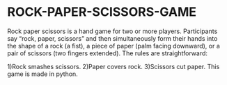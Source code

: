 # ROCK-PAPER-SCISSORS-GAME
Rock paper scissors is a hand game for two or more players. Participants say “rock, paper, scissors” and then simultaneously form their hands into the shape of a rock (a fist), a piece of paper (palm facing downward), or a pair of scissors (two fingers extended). The rules are straightforward:

1)Rock smashes scissors.
2)Paper covers rock.
3)Scissors cut paper.
This game is made in python.
